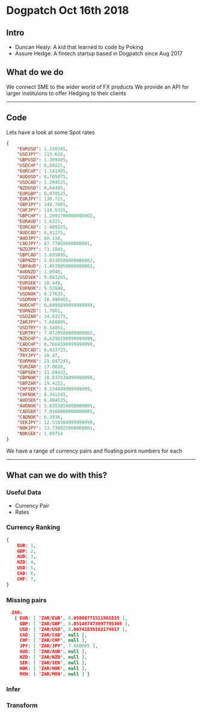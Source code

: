 


# Dogpatch Oct 16th 2018



## Intro

- Duncan Healy: A kid that learned to code by Poking 
- Assure Hedge: A fintech startup based in Dogpatch since Aug 2017


## What do we do

We connect SME to the wider world of FX products
We provide an API for larger instituions to offer Hedging to their clients

---

## Code


Lets have a look at some Spot rates


```json
{
    "EURUSD": 1.150345,
    "USDJPY": 113.628,
    "GBPUSD": 1.309405,
    "USDCHF": 0.99221,
    "EURCHF": 1.141405,
    "AUDUSD": 0.705075,
    "USDCAD": 1.294525,
    "NZDUSD": 0.64405,
    "EURGBP": 0.878525,
    "EURJPY": 130.721,
    "GBPJPY": 148.7905,
    "CHFJPY": 114.5325,
    "GBPCHF": 1.2991700000000002,
    "EURAUD": 1.6315,
    "EURCAD": 1.489155,
    "AUDCAD": 0.91275,
    "AUDJPY": 80.118,
    "CADJPY": 87.77850000000001,
    "NZDJPY": 73.1845,
    "GBPCAD": 1.695035,
    "GBPNZD": 2.0330500000000002,
    "GBPAUD": 1.8570950000000002,
    "AUDNZD": 1.0948,
    "USDSEK": 9.083265,
    "EURSEK": 10.449,
    "EURNOK": 9.52048,
    "USDNOK": 8.27635,
    "USDMXN": 18.990465,
    "AUDCHF": 0.6995899999999999,
    "EURNZD": 1.7861,
    "USDZAR": 14.83275,
    "ZARJPY": 7.660005,
    "USDTRY": 6.14851,
    "EURTRY": 7.0729500000000005,
    "NZDCHF": 0.6390199999999999,
    "CADCHF": 0.7664599999999999,
    "NZDCAD": 0.833725,
    "TRYJPY": 18.47,
    "EURMXN": 21.847245,
    "EURZAR": 17.0626,
    "GBPSEK": 11.89422,
    "GBPNOK": 10.837534999999999,
    "GBPZAR": 19.4222,
    "CHFSEK": 9.154499999999999,
    "CHFNOK": 8.341245,
    "AUDSEK": 6.404535,
    "AUDNOK": 5.8353850000000005,
    "CADSEK": 7.0168800000000005,
    "CADNOK": 6.3936,
    "SEKJPY": 12.510304999999999,
    "NOKJPY": 13.730025000000001,
    "NOKSEK": 1.09754
}
```



We have a range of currency pairs and floating point numbers for each

---

## What can we do with this?


### Useful Data

- Currency Pair
- Rates


### Currency Ranking

```json
{
    EUR: 1, 
    GBP: 2, 
    AUD: 3, 
    NZD: 4, 
    USD: 5, 
    CAD: 6, 
    CHF: 7, 
}
```


### Missing pairs

```json
  ZAR:
   { EUR: [ 'ZAR/EUR', 0.05860771511961835 ],
     GBP: [ 'ZAR/GBP', 0.051487473097795305 ],
     USD: [ 'ZAR/USD', 0.06741838162174917 ],
     CAD: [ 'ZAR/CAD', null ],
     CHF: [ 'ZAR/CHF', null ],
     JPY: [ 'ZAR/JPY', 7.660005 ],
     AUD: [ 'ZAR/AUD', null ],
     NZD: [ 'ZAR/NZD', null ],
     SEK: [ 'ZAR/SEK', null ],
     NOK: [ 'ZAR/NOK', null ],
     MXN: [ 'ZAR/MXN', null ] } 
```


### Infer


### Transform


